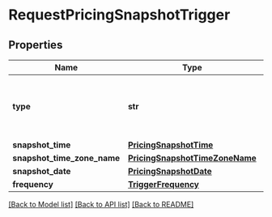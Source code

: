 # RequestPricingSnapshotTrigger

## Properties
Name | Type | Description | Notes
------------ | ------------- | ------------- | -------------
**type** | **str** | Run the request according to the schedule specified. | 
**snapshot_time** | [**PricingSnapshotTime**](PricingSnapshotTime.md) |  | 
**snapshot_time_zone_name** | [**PricingSnapshotTimeZoneName**](PricingSnapshotTimeZoneName.md) |  | [optional] 
**snapshot_date** | [**PricingSnapshotDate**](PricingSnapshotDate.md) |  | [optional] 
**frequency** | [**TriggerFrequency**](TriggerFrequency.md) |  | 

[[Back to Model list]](../README.md#documentation-for-models) [[Back to API list]](../README.md#documentation-for-api-endpoints) [[Back to README]](../README.md)

